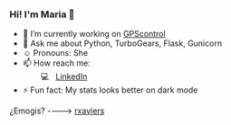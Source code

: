 <!--
**dwimLacayo/dwimLacayo** is a ✨ _special_ ✨ repository because its `README.md` (this file) appears on your GitHub profile.
-->


### Hi! I'm Maria 👋


- 🔭 I’m currently working on [GPScontrol](https://rastreogpscontrol.com.mx/)
- 💬 Ask me about Python, TurboGears, Flask, Gunicorn
- :relaxed: Pronouns: She
- 📫 How reach me:<br>
&nbsp;&nbsp;&nbsp;&nbsp;&nbsp;&nbsp;&nbsp;&nbsp;:computer:&nbsp;&nbsp; [LinkedIn](https://www.linkedin.com/in/maria-lacayo-2b8143189/)<br>
- ⚡ Fun fact: My stats looks better on dark mode


¿Emogis? ----> [rxaviers](https://gist.github.com/rxaviers/7360908)<br>

<!-- 
[![trophy](https://github-profile-trophy.vercel.app/?username=mglacayo07&theme=dracula&title=Commit,Repositories)](https://github.com/mglacayo07)
![Maria Lacayo's GitHub stats](https://github-readme-stats.vercel.app/api?username=mglacayo07&show_icons=true&count_private=true&theme=dracula)

![Top Langs](https://github-readme-stats.vercel.app/api/top-langs/?username=mglacayo07&layout=compact&show_icons=true&count_private=true&theme=dracula)
 -->
